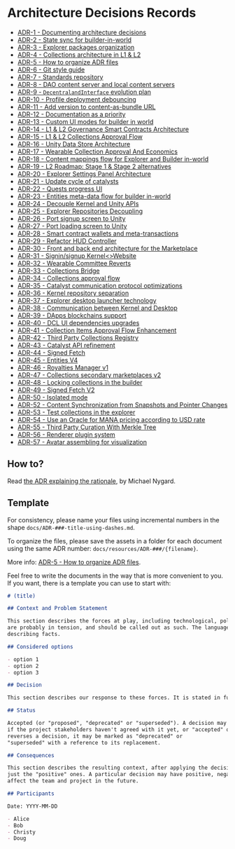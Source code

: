 # Architecture Decisions Records

- [ADR-1 - Documenting architecture decisions](docs/ADR-1-documenting-architecture-decisions.md)
- [ADR-2 - State sync for builder-in-world](docs/ADR-2-state-sync-for-builder-in-world.md)
- [ADR-3 - Explorer packages organization](docs/ADR-3-explorer-packages-organization.md)
- [ADR-4 - Collections architecture in L1 & L2](docs/ADR-4-collections-architecture-in-L1-L2.md)
- [ADR-5 - How to organize ADR files](docs/ADR-5-how-to-organize-adr-files.md)
- [ADR-6 - Git style guide](docs/ADR-6-git-style-guide.md)
- [ADR-7 - Standards repository](docs/ADR-7-standards-repository.md)
- [ADR-8 - DAO content server and local content servers](docs/ADR-8-dao-content-servers-and-local-content-servers.md)
- [ADR-9 - `DecentralandInterface` evolution plan](docs/ADR-9-DecentralandInterface-evolution-plan.md)
- [ADR-10 - Profile deployment debouncing](docs/ADR-10-profile-deployment-debouncing.md)
- [ADR-11 - Add version to content-as-bundle URL](docs/ADR-11-add-version-to-content-as-bundle-url.md)
- [ADR-12 - Documentation as a priority](docs/ADR-12-documentation-as-a-priority.md)
- [ADR-13 - Custom UI modes for builder in world](docs/ADR-13-custom-ui-modes-for-builder-in-world.md)
- [ADR-14 - L1 & L2 Governance Smart Contracts Architecture](docs/ADR-14-l1-l2-governance-smart-contracts-architecture.md)
- [ADR-15 - L1 & L2 Collections Approval Flow](docs/ADR-15-l1-l2-collections-approval-flow.md)
- [ADR-16 - Unity Data Store Architecture](docs/ADR-16-unity-data-store-architecture.md)
- [ADR-17 - Wearable Collection Approval And Economics](docs/ADR-17-wearable-collection-approval-and-economics.md)
- [ADR-18 - Content mappings flow for Explorer and Builder in-world](docs/ADR-18-content-mappings-flow-for-explorer-and-builder-in-world.md)
- [ADR-19 - L2 Roadmap: Stage 1 & Stage 2 alternatives](docs/ADR-19-l2-roadmap-stage-1-stage-2-alternatives.md)
- [ADR-20 - Explorer Settings Panel Architecture](docs/ADR-20-explorer-settings-panel-architecture.md)
- [ADR-21 - Update cycle of catalysts](docs/ADR-21-update-cycle-of-catalysts.md)
- [ADR-22 - Quests progress UI](docs/ADR-22-quests-progress-ui.md)
- [ADR-23 - Entities meta-data flow for builder in-world](docs/ADR-23-entities-meta-data-flow-for-builder-in-world.md)
- [ADR-24 - Decouple Kernel and Unity APIs](docs/ADR-24-decouple-kernel-and-unity-apis.md)
- [ADR-25 - Explorer Repositories Decoupling](docs/ADR-25-explorer-repositories-decoupling-.md)
- [ADR-26 - Port signup screen to Unity](docs/ADR-26-port-signup-screen-to-unity-.md)
- [ADR-27 - Port loading screen to Unity](docs/ADR-27-port-loading-screen-to-unity-.md)
- [ADR-28 - Smart contract wallets and meta-transactions](docs/ADR-28-smart-contract-wallets-and-meta-transactions.md)
- [ADR-29 - Refactor HUD Controller](docs/ADR-29-refactor-hud-controller.md)
- [ADR-30 - Front and back end architecture for the Marketplace ](docs/ADR-30-front-and-back-end-architecture-for-the-marketplace.md)
- [ADR-31 - Signin/signup Kernel<>Website](docs/ADR-31-signin-signup-kernel-website.md)
- [ADR-32 - Wearable Committee Reverts](docs/ADR-32-wearable-committee-reverts.md)
- [ADR-33 - Collections Bridge](docs/ADR-33-collections-bridge.md)
- [ADR-34 - Collections approval flow](docs/ADR-34-collections-approval-flow.md)
- [ADR-35 - Catalyst communication protocol optimizations](docs/ADR-35-coms-protocol-optimizations.md)
- [ADR-36 - Kernel repository separation](docs/ADR-36-kernel-repository-separation.md)
- [ADR-37 - Explorer desktop launcher technology](docs/ADR-37-explorer-desktop-launcher-technology.md)
- [ADR-38 - Communication between Kernel and Desktop](docs/ADR-38-communication-kernel-desktop.md)
- [ADR-39 - DApps blockchains support](docs/ADR-39-dapps-blockchains-support.md)
- [ADR-40 - DCL UI dependencies upgrades](docs/ADR-40-ui-dependencies-upgrades.md)
- [ADR-41 - Collection Items Approval Flow Enhancement](docs/ADR-41-collection-items-approval-flow-enhancement.md)
- [ADR-42 - Third Party Collections Registry](docs/ADR-42-third-party-assets-integration.md)
- [ADR-43 - Catalyst API refinement](docs/ADR-43-catalyst-api-refinment.md)
- [ADR-44 - Signed Fetch](docs/ADR-44-signed-fetch.md)
- [ADR-45 - Entities V4](docs/ADR-45-entities-v4.md)
- [ADR-46 - Royalties Manager v1](docs/ADR-46-royalties-manager-v1.md)
- [ADR-47 - Collections secondary marketplaces v2](docs/ADR-47-collections-secondary-marketplaces-v2.md)
- [ADR-48 - Locking collections in the builder](docs/ADR-48-locking-collections-in-the-builder.md)
- [ADR-49 - Signed Fetch V2](docs/ADR-49-signed-fetch-v2.md)
- [ADR-50 - Isolated mode](docs/ADR-50-isolated-scenes.md)
- [ADR-52 - Content Synchronization from Snapshots and Pointer Changes](docs/ADR-52-content-new-sync.md)
- [ADR-53 - Test collections in the explorer](docs/ADR-53-test-collections-in-the-explorer.md)
- [ADR-54 - Use an Oracle for MANA pricing according to USD rate](docs/ADR-54-oracle-for-mana-pricing.md)
- [ADR-55 - Third Party Curation With Merkle Tree](docs/ADR-55-third-party-curation-with-merkle-tree.md)
- [ADR-56 - Renderer plugin system](docs/ADR-56-plugin-system.md)
- [ADR-57 - Avatar assembling for visualization](docs/ADR-57-avatar-assembling-for-visualization.md)
## How to?

Read [the ADR explaining the rationale](docs/ADR-1-documenting-architecture-decisions.md), by Michael Nygard.

## Template

For consistency, please name your files using incremental numbers in the shape `docs/ADR-###-title-using-dashes.md`.

To organize the files, please save the assets in a folder for each document using the same ADR
number: `docs/resources/ADR-###/{filename}`.

More info: [ADR-5 - How to organize ADR files](docs/ADR-5-how-to-organize-adr-files.md).

Feel free to write the documents in the way that is more convenient to you. If you want, there is a template you can use
to start with:

```markdown
# (title)

## Context and Problem Statement

This section describes the forces at play, including technological, political, social, and project local. These forces
are probably in tension, and should be called out as such. The language in this section is value-neutral. It is simply
describing facts.

## Considered options

- option 1
- option 2
- option 3

## Decision

This section describes our response to these forces. It is stated in full sentences, with active voice. "We will …"

## Status

Accepted (or "proposed", "deprecated" or "superseded"). A decision may be "proposed"
if the project stakeholders haven't agreed with it yet, or "accepted" once it is agreed. If a later ADR changes or
reverses a decision, it may be marked as "deprecated" or
"superseded" with a reference to its replacement.

## Consequences

This section describes the resulting context, after applying the decision. All consequences should be listed here, not
just the "positive" ones. A particular decision may have positive, negative, and neutral consequences, but all of them
affect the team and project in the future.

## Participants

Date: YYYY-MM-DD

- Alice
- Bob
- Christy
- Doug
```
